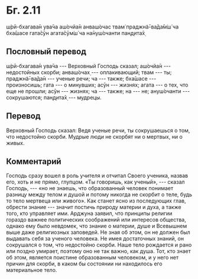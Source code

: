 # Бг. 2.11

ш́рӣ-бхагава̄н ува̄ча аш́очйа̄н анваш́очас твам̇ праджн̃а̄-ва̄да̄м̇ш́ ча бха̄шасе
гата̄сӯн агата̄сӯм̇ш́ ча на̄нуш́очанти пан̣д̣ита̄х̣

## Пословный перевод

ш́рӣ-бхагава̄н ува̄ча --- Верховный Господь сказал; аш́очйа̄н --- недостойных
скорби; анваш́очах̣ --- оплакивающий; твам --- ты; праджн̃а̄-ва̄да̄н ---
ученые речи; ча --- также; бха̄шасе --- произносишь; гата --- о минувших;
асӯн --- жизнях; агата --- о тех, что еще не прошли; асӯн --- жизнях; ча
--- также; на --- не; ануш́очанти --- сокрушаются; пан̣д̣ита̄х̣ --- мудрецы.

## Перевод

Верховный Господь сказал: Ведя ученые речи, ты сокрушаешься о том, что
недостойно скорби. Мудрые люди не скорбят ни о мертвых, ни о живых.

## Комментарий

Господь сразу вошел в роль учителя и отчитал Своего ученика, назвав его,
хоть и не прямо, глупцом. «Ты говоришь, как ученый», --- сказал Господь,
--- «но не знаешь, что образованный человек понимает разницу между телом
и душой и потому никогда не скорбит о теле, будь то тело мертвеца или
живого». Как станет ясно из последующих глав, обрести знание --- значит
постичь природу материи и духа, а также того, кто управляет ими. Арджуна
заявил, что принципы религии гораздо важнее политических соображений или
интересов общества, однако ему было невдомек, что знание о материи, душе
и Всевышнем выше даже религиозных заповедей. Не зная об этом, он не
должен был выдавать себя за ученого человека. Не имея достаточных
знаний, он сокрушался о том, что недостойно скорби. Наше тело рождается
и рано или поздно умирает, поэтому оно не так важно, как душа. Тот, кто
знает об этом, является поистине образованным человеком, и у него нет
причин для скорби, в каком бы состоянии ни находилось его материальное
тело.
